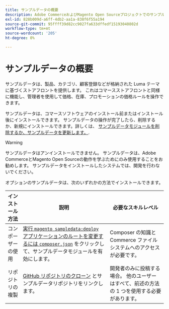 ```yaml
---
title: サンプルデータの概要
description: Adobe CommerceおよびMagento Open Sourceプロジェクトでのサンプルデータの使用について説明します。
exl-id: 828b009d-a6ff-4db2-aa1a-838f6f55a194
source-git-commit: 95ffff39d82cc9027fa633dffedf15193040802d
workflow-type: tm+mt
source-wordcount: '205'
ht-degree: 0%

---
```


# サンプルデータの概要

サンプルデータは、製品、カテゴリ、顧客登録などが格納された Luma テーマに基づくストアフロントを提供します。 これはコマースストアフロントと同様に機能し、管理者を使用して価格、在庫、プロモーションの価格ルールを操作できます。

サンプルデータは、コマースソフトウェアのインストール前またはインストール後にインストールできます。 サンプルデータの操作が完了したら、削除するか、新規にインストールできます。詳しくは、 [サンプルデータモジュールを削除するか、サンプルデータを更新します。](remove-or-update.md).

>[!WARNING]
>
>サンプルデータはアンインストールできません。 サンプルデータは、Adobe CommerceとMagento Open Sourceの動作を学ぶためにのみ使用することをお勧めします。 サンプルデータをインストールしたシステムでは、開発を行わないでください。

オプションのサンプルデータは、次のいずれかの方法でインストールできます。

| インストール方法 | 説明 | 必要なスキルレベル |
|--- |--- |--- |
| コンポーザーの使用 | [実行 `magento sampledata:deploy` アプリケーションのルートを変更するには `composer.json`](composer-packages.md) をクリックして、サンプルデータモジュールを有効にします。 | Composer の知識と Commerce ファイルシステムへのアクセスが必要です。 |
| リポジトリの複製 | [GitHub リポジトリのクローン](git-repositories.md) とサンプルデータリポジトリをリンクします。 | 開発者のみに投稿する場合。 他のユーザーはすべて、前述の方法の 1 つを使用する必要があります。 |
